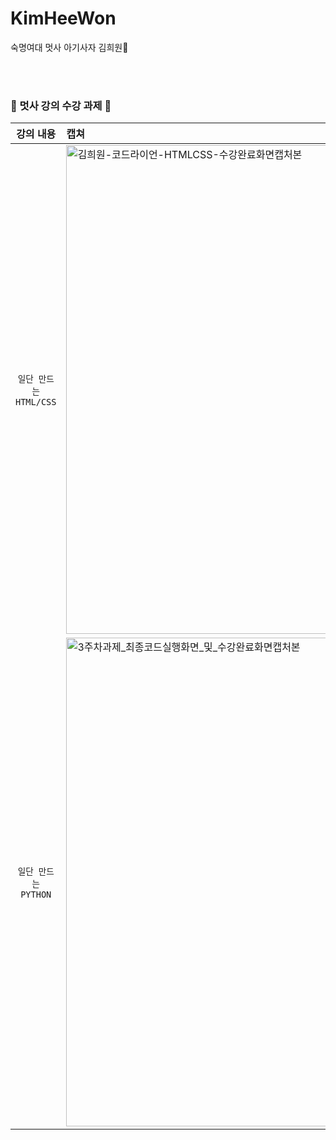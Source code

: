 # KimHeeWon
숙명여대 멋사 아기사자 김희원🦁

<br><br>
### 🦁 멋사 강의 수강 과제 🦁

| 강의 내용 | 캡쳐 | 
|:------:|:------|
|`일단 만드는 HTML/CSS`|<img width="782" alt="김희원-코드라이언-HTMLCSS-수강완료화면캡처본" src="https://user-images.githubusercontent.com/84553063/164909420-3b63e498-fa33-406d-b29c-485decced9db.png">
|`일단 만드는 PYTHON`|<img width="782" alt="3주차과제_최종코드실행화면_및_수강완료화면캡처본" src = "https://user-images.githubusercontent.com/84553063/167302996-c39447d7-51a4-40a3-8c35-ef3cc5474acd.jpg">
